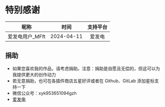 # 特别感谢
| 昵称         |     时间     | 支持平台 |
|------------|:----------:|:----:|
| 爱发电用户_MFft | 2024-04-11 | 爱发电  |

## 捐助
* 如果您喜欢我的作品，请考虑捐助。注意：捐助是自愿且无偿的，但这可以为我提供更大的创作动力
* 若无意捐助，也可在各插件商店五星好评或者在 Github、GitLab 添加星标支持一下
* 微信公众号：xyk953651094gzh
* [爱发电](https://afdian.net/a/xyk953651094 "跳转至爱发电")